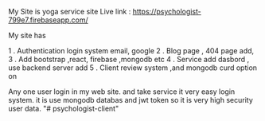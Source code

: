 My Site is yoga service site 
Live link : https://psychologist-799e7.firebaseapp.com/

My site has

1 . Authentication login system email, google
2 . Blog page , 404 page add,
3 . Add bootstrap ,react, firebase ,mongodb etc
4 . Service add dasbord , use  backend server add
5 . Client review system ,and mongodb curd option on

Any one user login in my web site. and take service it very easy login system. it is use mongodb databas and jwt token so it is very high security user data. 
"# psychologist-client" 
